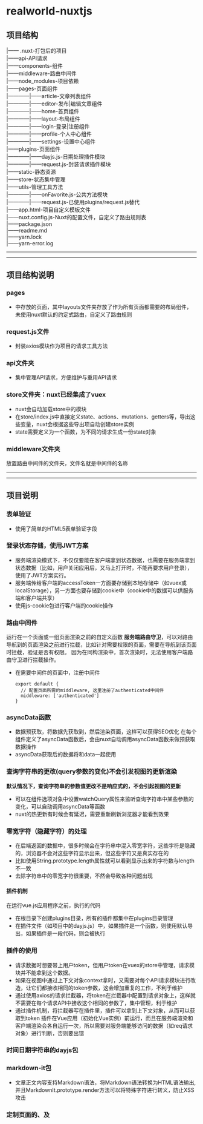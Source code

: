 # realworld-nuxtjs

##  项目结构
|—— .nuxt-打包后的项目      
|——api-API请求      
|——components-组件      
|——middleware-路由中间件      
|——node_modules-项目依赖      
|——pages-页面组件      
|————|——article-文章列表组件     
|————|——editor-发布|编辑文章组件     
|————|——home-首页组件    
|————|——layout-布局组件      
|————|——login-登录|注册组件     
|————|——profile-个人中心组件     
|————|——settings-设置中心组件     
|——plugins-页面组件      
|————|——dayjs.js-日期处理插件模块       
|————|——request.js-封装请求插件模块     
|——static-静态资源     
|——store-状态集中管理      
|——utils-管理工具方法     
|————|——onFavorite.js-公共方法模块     
|————|——request.js-已使用plugins/request.js替代     
|——app.html-项目自定义模板文件      
|——nuxt.config.js-Nuxt的配置文件，自定义了路由规则表    
|——package.json      
|——readme.md     
|——yarn.lock      
|——yarn-error.log     

---------------------------------------------------------------------------------------               
---------------------------------------------------------------------------------------                 




##  项目结构说明

### pages
- 中存放的页面，其中layouts文件夹存放了作为所有页面都需要的布局组件，未使用nuxt默认的约定式路由，自定义了路由规则

### request.js文件
- 封装axios模块作为项目的请求工具方法

### api文件夹
- 集中管理API请求，方便维护与重用API请求

### store文件夹：nuxt已经集成了vuex
- nuxt会自动加载store中的模块
- 在store/index.js中直接定义state、actions、mutations、getters等，导出这些变量，nuxt会根据这些导出项自动创建store实例
- state需要定义为一个函数，为不同的请求生成一份state对象

### middleware文件夹
放置路由中间件的文件夹，文件名就是中间件的名称

---------------------------------------------------------------------------------------               
---------------------------------------------------------------------------------------                 






## 项目说明

### 表单验证
- 使用了简单的HTML5表单验证字段

### 登录状态存储，使用JWT方案
- 服务端渲染模式下，不仅仅要能在客户端拿到状态数据，也需要在服务端拿到状态数据（比如，用户关闭应用后，又马上打开时，不能再要求用户登录），使用了JWT方案实行。
- 服务端传给客户端的accessToken一方面要存储到本地存储中（如vuex或localStorage），另一方面也要存储到cookie中（cookie中的数据可以供服务端和客户端共享）
- 使用js-cookie包进行客户端的cookie操作

### 路由中间件
运行在一个页面或一组页面渲染之前的自定义函数
**服务端路由守卫**，可以对路由导航到的页面渲染之前进行拦截，比如针对需要权限的页面，需要在导航到该页面时拦截，验证是否有权限。
因为在同构渲染中，首次渲染时，无法使用客户端路由守卫进行拦截操作。
- 在需要中间件的页面中，注册中间件
  ```
  export default {
    // 配置页面所需的middleware, 这里注册了authenticated中间件
    middleware: ['authenticated']
  }
  ```

### asyncData函数
- 数据预获取，将数据先获取到，然后渲染页面，这样可以获得SEO优化
在每个组件定义了asyncData函数后，会由nuxt自动调用asyncData函数来做预获取数据操作
- asyncData获取后的数据将和data一起使用

### 查询字符串的更改(query参数的变化)不会引发视图的更新渲染
**默认情况下，查询字符串的参数值更改不是响应式的，不会引起视图的更新**
- 可以在组件选项对象中设置watchQuery属性来监听查询字符串中某些参数的变化，可以自动调用asyncData等函数
- nuxt的热更新有时候会有延迟，需要重新刷新浏览器才能看到效果

### 零宽字符（隐藏字符）的处理
- 在后端返回的数据中，很多时候会在字符串中混入零宽字符，这些字符是隐藏的，浏览器不会对这些字符显示出来，但这些字符又是真实存在的
- 比如使用String.prototype.length属性就可以看到显示出来的字符数与length不一致
- 去除字符串中的零宽字符很重要，不然会导致各种问题出现

#### 插件机制
在运行vue.js应用程序之前，执行的代码
- 在根目录下创建plugins目录，所有的插件都集中在plugins目录管理
- 在插件文件（如项目中的dayjs.js）中，如果插件是一个函数，则使用默认导出，如果插件是一段代码，则会被执行

### 插件的使用
- 请求数据时想要带上用户token，但用户token在vuex的store中管理，请求模块并不能拿到这个数据。
- 如果在视图中通过上下文对象context拿时，又需要对每个API请求模块进行改造，让它们都接收相同的token参数，这会增加重复的工作，不利于维护
- 通过使用axios的请求拦截器，将token在拦截器中配置到请求对象上，这样就不需要在每个请求API中接收这个相同的参数了，集中管理，利于维护
- 通过插件机制，将拦截器写在插件里，插件可以拿到上下文对象，从而可以获取到token
插件在Vue应用（初始化Vue实例）前运行，而且在服务端渲染和客户端渲染会各自运行一次，所以需要对服务端能够访问的数据（如req请求对象）进行判断，否则要出错

### 时间日期字符串的dayjs包

### markdown-it包
- 文章正文内容支持Markdown语法，将Markdown语法转换为HTML语法输出, 并且MarkdownIt.prototype.render方法可以将特殊字符进行转义，防止XSS攻击

### 定制页面的<head>、<meta>及<title>标签内容，这样有利于优化SEO
- 针对特定页面的个性化定制，需要在页面组件中定义head() {} 方法来实现：
  ```
  head() {
      return {
        title: `${this.article.title} - RealWorld`, // title mate
        meta: [
          {
            hid: 'description', //为了避免子组件中的 meta 标签不能正确覆盖父组件中相同的标签而产生重复的现象，建议利用 hid 键为 meta 标签配一个唯一的标识编号
            name: 'description',
            content: this.article.description  // 文章内容
          }
        ]
      }
    }
  ```

  ### 幂等请求自动重发机制
- 在请求出现错误时，自动重发幂等请求，这需要添加重发请求的配置字段，以及一个响应拦截器，用来对错误对象进行分析，然后重发请求
- axios在0.20.0-0版本下修正了自定义配置字段的合并问题，0.19.2仍然存在问题
- 可以使用axios-retry包来实现，但默认情况下，超时请求不会重发，需要自己配置retryCondition字段

---------------------------------------------------------------------------------------               
---------------------------------------------------------------------------------------                 





## 构建与部署

### 构建
参考 https://zh.nuxtjs.org/guide/commands
- `nuxt build`命令：利用webpack编译应用，压缩文件, 将构建结果放在.nuxt目录和.nuxt/dist目录
- `nuxt start`命令：以生产模式启动一个web服务器（需要先执行`nuxt build`）
- `nuxt generate`命令：依据路由配置，生成静态HTML文件（纯静态渲染）

### 部署

#### type1: 简单部署
- 配置服务端的host和port
  - 在nuxt.config.js中配置server字段, host和port分别默认是localhost和3000，需要根据实际情况修改
- 压缩发布包
  - .nuxt目录、static目录、nuxt.config.js文件、package.json和package-lock.json文件，以及可能的pm2.config.json文件，这些目录和文件需要上传服务器，先进行gzip压缩
- 把发布包传到服务端
  - FTP
  - Git
  - Linux的SCP命令: `scp 当前压缩包路径 远程主机压缩包路径`，将当前的压缩包放到远程主机的某个路径
- 解压发布包
- 安装依赖
- 启动服务
  - 启动服务时，可以直接采用npm start的方式，但这种方式下，node进程占用了shell，导致shell无法关闭，也无法退出远程登录
  - 后台启动服务：
    - 采用 `nohup npm start &`的方式启动，然后可以exit命令退出登录状态
    - 使用pm2包来启动node后台服务，全局安装`npm install pm2 -g`，使用`pm2 start npm -- start`命令启动后台服务，使用`pm2 stop id`关闭服务（这里的id是pm2管理进程时生成的id，不是系统给进程分配的id）

##### pm2包管理node服务
pm2常用命令
- `pm2 list`：查看应用列表
- `pm2 start`：启动应用
- `pm2 stop`: 停止应用 
- `pm2 reload`: 重载应用, 重载和重启的区别在于，重载会保留至少一个进程激活的情况下，一个一个重启进程，kill原进程
- `pm2 restart`: 重启应用，先kill原有进程，再启动
- `pm2 delete`: 删除应用

---------------------------------------------------------------------------------------                                         



#### type2: 自动部署
CI/CD方式实现自动部署
<div>
  <img src="https://img-blog.csdnimg.cn/20200811104257624.png?x-oss-process=image/watermark,type_ZmFuZ3poZW5naGVpdGk,shadow_10,text_aHR0cHM6Ly9ibG9nLmNzZG4ubmV0L214eWRsMjAwOQ==,size_16,color_FFFFFF,t_70" />
</div>

##### CI/CD服务
- 持续集成或持续服务，如GitHub有Actions等

##### GitHub Actions实现自动部署
前置条件：Linux服务器 + 上传GitHub
- 配置Github Access Token: 身份验证，用来使用GitHub API，操作GitHub仓库做CI
  - 生成：https://github.com/settings/tokens,
    - 选择generate new token, 在note中填写token名称(token名称有命名规则，最好不要有连字符)
    - 在select scopes中选择权限设置，这里勾选repo, 表示token的操作权限是仓库
  - 配置到项目的Settings/Secrets中: https://github.com/henji-1122/realworld-nuxtjs/settings/secrets
    - 点击new Secret
     - name填写token的name
     - value填写token的值
- 配置GitHub Actions执行脚本
  - 在项目根目录创建.github/workflows目录
  - workflows目录下创建main.yml, main.yml为Github Action的执行脚本
  - 在仓库的Secrets中创建new Secret，配置远程服务器的主机IP、用户登录名和密码以及登录用的端口号，这些信息每一个都需要配置一个secret
    - ssh连接登录服务默认端口号22
  - 修改PM2的配置文件pm2.config.json
  - 提交更新: 
    - 由于我们的main.yml使用tag来触发自动部署，所以提交的更新如果想触发自动部署，需要使用`git tag`给提交打标签，然后将标签提交到远程仓库`git push origin <tagname>`
    - 先将提交push到远端，然后给该提交打标签，并且将标签push到远端，这将会触发自动部署
  - 查看自动部署状态
    - 选择仓库的Actions选项卡查看
  - 访问网站
  - 提交更新


## actions
```
name: Publish And Deploy Demo   // 自动部署的名称
on:
  push:
    tags:
      - 'v*'    // 不是每次提交都部署到服务端，当提交标签时以v开头表示一个版本（打版），才会自动部署

jobs:
  build-and-deploy:   // 构建和部署
    runs-on: ubuntu-latest   // 运行环境：在linux环境下
    steps:

    # 下载源码  CI\CD拉取最新代码到自己本地
    - name: Checkout
      uses: actions/checkout@master

    # 打包构建
    - name: Build
      uses: actions/setup-node@master
    - run: npm install  // 安装第三方包
    - run: npm run build // 打包
    - run: tar -zcvf release.tgz .nuxt static nuxt.config.js package.json package-lock.json pm2.config.json // 压缩发布包release.tgz

    # 发布 Release
    - name: Create Release
      id: create_release
      uses: actions/create-release@master
      env:
        GITHUB_TOKEN: ${{ secrets.TOKEN }}  //secrets.TOKEN
      with:
        tag_name: ${{ github.ref }}
        release_name: Release ${{ github.ref }}
        draft: false
        prerelease: false

    # 上传构建结果到 Release
    - name: Upload Release Asset
      id: upload-release-asset
      uses: actions/upload-release-asset@master
      env:
        GITHUB_TOKEN: ${{ secrets.TOKEN }}
      with:
        upload_url: ${{ steps.create_release.outputs.upload_url }}
        asset_path: ./release.tgz
        asset_name: release.tgz
        asset_content_type: application/x-tgz

    # 部署到服务器
    - name: Deploy
      uses: appleboy/ssh-action@master
      with:
        host: ${{ secrets.HOST }}
        username: ${{ secrets.USERNAME }}
        password: ${{ secrets.PASSWORD }}
        port: ${{ secrets.PORT }}
        script: |   // 运行在远程服务器
          cd /root/realworld-nuxtjs
          wget https://github.com/lipengzhou/realworld-nuxtjs/releases/latest/download/release.tgz -O release.tgz  // 下载上传的压缩包 
          tar zxvf release.tgz   // 解压
          npm install --production  
          pm2 reload pm2.config.json
```


## pm2配置文件
- 相当于他帮我们执行了npm run srart这个命令
```
// pm2.config.json
{
  "apps": [
    {
      "name": "RealWorld",   // 应用的名称
      "script": "npm",  // 启动脚本
      "args": "start"  // npm的启动参数
    }
  ]
}
```
